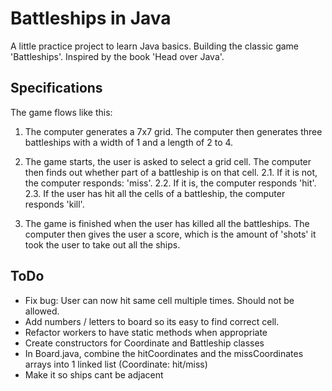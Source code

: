 # Battleships in Java

A little practice project to learn Java basics. Building the classic game 'Battleships'. Inspired by the book 'Head over Java'.

## Specifications

The game flows like this:

1. The computer generates a 7x7 grid. The computer then generates three battleships with a width of 1 and a length of 2 to 4.

2. The game starts, the user is asked to select a grid cell. The computer then finds out whether part of a battleship is on that cell.
    2.1. If it is not, the computer responds: 'miss'.
    2.2. If it is, the computer responds 'hit'.
    2.3. If the user has hit all the cells of a battleship, the computer responds 'kill'.

3. The game is finished when the user has killed all the battleships. The computer then gives the user a score, which is the amount of 'shots' it took the user to take out all the ships.

## ToDo

- Fix bug: User can now hit same cell multiple times. Should not be allowed.
- Add numbers / letters to board so its easy to find correct cell.
- Refactor workers to have static methods when appropriate
- Create constructors for Coordinate and Battleship classes
- In Board.java, combine the hitCoordinates and the missCoordinates arrays into 1 linked list (Coordinate: hit/miss)
- Make it so ships cant be adjacent
